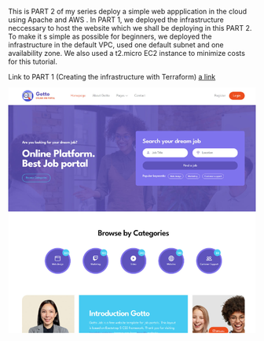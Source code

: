 This is PART 2 of my series deploy a simple web appplication in the cloud using Apache and AWS .  In PART 1, we deployed the infrastructure neccessary to host the website which we shall be deploying in this PART 2. To make it s simple as possible for beginners, we deployed the infrastructure in the default VPC, used one default subnet and one availability zone. We also used a t2.micro EC2 instance to minimize costs for this tutorial.


Link to PART 1 (Creating the infrastructure with Terraform)  [a link](https://github.com/deleonab/deploy-httpd-website-infra-terraform)


![website photo](./images/website-photo.png)
